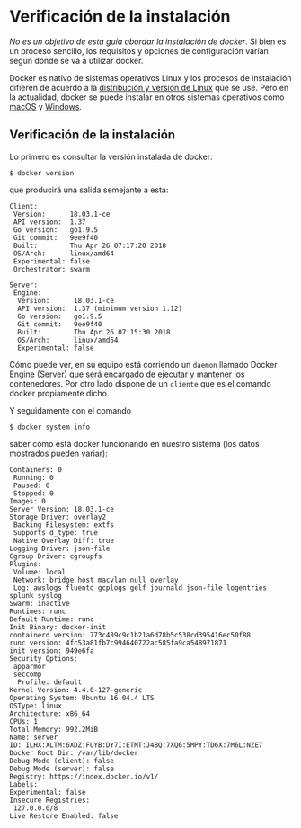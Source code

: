 # Verificación de la instalación

_No es un objetivo de esta guía abordar la instalación de docker_. Si bien es un proceso sencillo, los requisitos y opciones de configuración varían según dónde se va a utilizar docker.

Docker es nativo de sistemas operativos Linux y los procesos de instalación difieren de acuerdo a la [distribución y versión de Linux](https://docs.docker.com/engine/installation/linux/ubuntulinux/) que se use.  Pero en la actualidad, docker se puede instalar en otros sistemas operativos como [macOS](https://docs.docker.com/engine/installation/mac/) y [Windows](https://docs.docker.com/engine/installation/windows/).

## Verificación de la instalación

Lo primero es consultar la versión instalada de docker:

```
$ docker version
```

que producirá una salida semejante a esta:

```
Client:
 Version:      18.03.1-ce
 API version:  1.37
 Go version:   go1.9.5
 Git commit:   9ee9f40
 Built:        Thu Apr 26 07:17:20 2018
 OS/Arch:      linux/amd64
 Experimental: false
 Orchestrator: swarm

Server:
 Engine:
  Version:      18.03.1-ce
  API version:  1.37 (minimum version 1.12)
  Go version:   go1.9.5
  Git commit:   9ee9f40
  Built:        Thu Apr 26 07:15:30 2018
  OS/Arch:      linux/amd64
  Experimental: false
```

Cómo puede ver, en su equipo está corriendo un `daemon` llamado Docker Engine (Server) que será encargado de ejecutar y mantener   los contenedores.  Por otro lado dispone de un `cliente` que es el comando docker propiamente dicho.

Y seguidamente con el comando

```
$ docker system info
```

saber cómo está docker funcionando en nuestro sistema (los datos  mostrados pueden variar):

```
Containers: 0
 Running: 0
 Paused: 0
 Stopped: 0
Images: 0
Server Version: 18.03.1-ce
Storage Driver: overlay2
 Backing Filesystem: extfs
 Supports d_type: true
 Native Overlay Diff: true
Logging Driver: json-file
Cgroup Driver: cgroupfs
Plugins:
 Volume: local
 Network: bridge host macvlan null overlay
 Log: awslogs fluentd gcplogs gelf journald json-file logentries splunk syslog
Swarm: inactive
Runtimes: runc
Default Runtime: runc
Init Binary: docker-init
containerd version: 773c489c9c1b21a6d78b5c538cd395416ec50f88
runc version: 4fc53a81fb7c994640722ac585fa9ca548971871
init version: 949e6fa
Security Options:
 apparmor
 seccomp
  Profile: default
Kernel Version: 4.4.0-127-generic
Operating System: Ubuntu 16.04.4 LTS
OSType: linux
Architecture: x86_64
CPUs: 1
Total Memory: 992.2MiB
Name: server
ID: ILHX:XLTM:6XDZ:FUYB:DY7I:ETMT:J4BQ:7XQ6:5MPY:TD6X:7M6L:NZE7
Docker Root Dir: /var/lib/docker
Debug Mode (client): false
Debug Mode (server): false
Registry: https://index.docker.io/v1/
Labels:
Experimental: false
Insecure Registries:
 127.0.0.0/8
Live Restore Enabled: false
```

